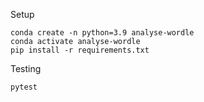 Setup
```
conda create -n python=3.9 analyse-wordle
conda activate analyse-wordle
pip install -r requirements.txt
```

Testing
```
pytest
```
